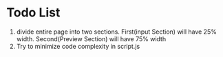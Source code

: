 # Todo List
1. divide entire page into two sections. First(input Section) will have 25% width. Second(Preview Section) will have 75% width
2. Try to minimize code complexity in script.js